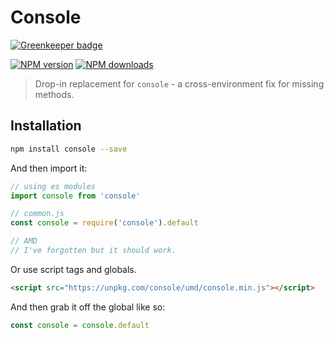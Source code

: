 # Console

[![Greenkeeper badge](https://badges.greenkeeper.io/matthewhudson/console.svg)](https://greenkeeper.io/)

[![NPM version](https://badge.fury.io/js/console.svg)](http://badge.fury.io/js/console)
[![NPM downloads](https://img.shields.io/npm/dm/console.svg)](https://www.npmjs.com/package/console)

> Drop-in replacement for `console` - a cross-environment fix for missing
methods.

## Installation

``` sh
npm install console --save
```

And then import it:

``` js
// using es modules
import console from 'console'

// common.js
const console = require('console').default

// AMD
// I've forgotten but it should work.
```

Or use script tags and globals.

``` html
<script src="https://unpkg.com/console/umd/console.min.js"></script>
```

And then grab it off the global like so:

``` js
const console = console.default
```
